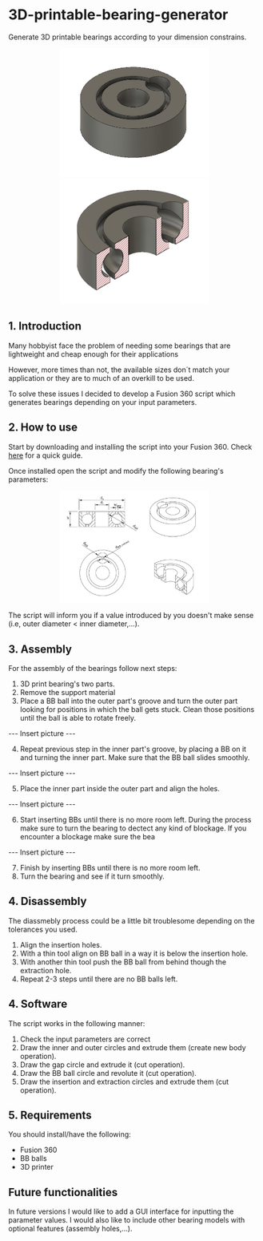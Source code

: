# 3D-printable-bearing-generator
Generate 3D printable bearings according to your dimension constrains.

<p align="middle">
  <img src="/images/Generated Fusion 360 file.png" alt="Generated bearing" width=300>

  <img src="/images/Generated Fusion 360 file section.png" alt="A section view of the generated bearing" width=300>

</p>

## 1. Introduction
Many hobbyist face the problem of needing some bearings that are lightweight and cheap enough for their applications

However, more times than not, the available sizes don´t match your application or they are to much of an overkill to be used.

To solve these issues I decided to develop a Fusion 360 script which generates bearings depending on your input parameters.

## 2. How to use
Start by downloading and installing the script into your Fusion 360. Check [here](https://knowledge.autodesk.com/support/fusion-360/troubleshooting/caas/sfdcarticles/sfdcarticles/How-to-install-an-ADD-IN-and-Script-in-Fusion-360.html) for a quick guide.
 
Once installed open the script and modify the  following bearing's parameters:

<p align="middle">
  <img src="/images/Bearing parameters.png" alt="The input parameters to generate the bearing" width=300>
</p>

The script will inform you if a value introduced by you doesn't make sense (i.e, outer diameter < inner diameter,...).

## 3. Assembly

For the assembly of the bearings follow next steps:
1. 3D print bearing's two parts.
2. Remove the support material
3. Place a BB ball into the outer part's groove and turn the outer part looking for positions in which the ball gets stuck. Clean those positions until the ball is able to rotate freely.

--- Insert picture ---

4. Repeat previous step in the inner part's groove, by placing a BB on it and turning the inner part. Make sure that the BB ball slides smoothly.

--- Insert picture ---

5. Place the inner part inside the outer part and align the holes.

--- Insert picture ---

6. Start inserting BBs until there is no more room left. During the process make sure to turn the bearing to dectect any kind of blockage. If you encounter a blockage make sure the bea

--- Insert picture ---

7. Finish by inserting BBs until there is no more room left.
7. Turn the bearing and see if it turn smoothly.


## 4. Disassembly
The diassmebly process could be a little bit troublesome depending on the tolerances you used.

1. Align the insertion holes.
2. With a thin tool align on BB ball in a way it is below the insertion hole.
3. With another thin tool push the BB ball from behind though the extraction hole.
4. Repeat 2-3 steps until there are no BB balls left.

## 4. Software
The script works in the following manner:

1. Check the input parameters are correct
2. Draw the inner and outer circles and extrude them (create new body operation).
3. Draw the gap circle and extrude it (cut operation).
4. Draw the BB ball circle and revolute it (cut operation).
5. Draw the insertion and extraction circles and extrude them (cut operation).

## 5. Requirements
You should install/have the following:

* Fusion 360
* BB balls
* 3D printer


## Future functionalities

In future versions I would like to add a GUI interface for inputting the parameter values. I would also like to include other bearing models with optional features (assembly holes,...).

